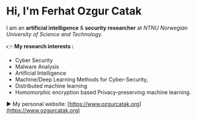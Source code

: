 # Hi, I'm Ferhat Ozgur Catak
I am an **artificial intelligence** & **security researcher** at *NTNU Norwegian University of Science and Technology*. 

:point_right: **My research interests :**

- Cyber Security
- Malware Analysis
- Artificial Intelligence
- Machine/Deep Learning Methods for Cyber-Security, 
- Distributed machine learning
- Homomorphic encryption based Privacy-preserving machine learning. 

:arrow_forward: My personal website: [https://www.ozgurcatak.org](https://www.ozgurcatak.org)

